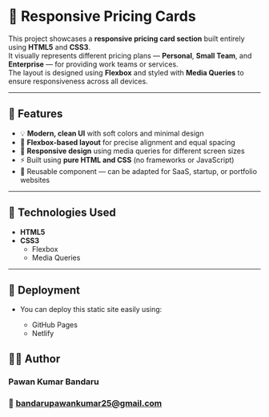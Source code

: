 # 💼 Responsive Pricing Cards

This project showcases a **responsive pricing card section** built entirely using **HTML5** and **CSS3**.  
It visually represents different pricing plans — **Personal**, **Small Team**, and **Enterprise** — for providing work teams or services.  
The layout is designed using **Flexbox** and styled with **Media Queries** to ensure responsiveness across all devices.

---

## 🌟 Features

- 💡 **Modern, clean UI** with soft colors and minimal design  
- 🧩 **Flexbox-based layout** for precise alignment and equal spacing  
- 📱 **Responsive design** using media queries for different screen sizes  
- ⚡ Built using **pure HTML and CSS** (no frameworks or JavaScript)  
- 🎨 Reusable component — can be adapted for SaaS, startup, or portfolio websites  

---

## 🧱 Technologies Used

- **HTML5**
- **CSS3**
  - Flexbox
  - Media Queries

---
   
## 🚀 Deployment

- You can deploy this static site easily using:

  - GitHub Pages
  - Netlify

## 👨‍💻 Author

### Pawan Kumar Bandaru
### 📧 bandarupawankumar25@gmail.com
